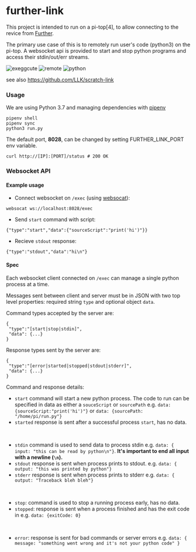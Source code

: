 # further-link
This project is intended to run on a pi-top[4], to allow connecting to the
revice from [Further](https://further.pi-top.com).

The primary use case of this is to remotely run user's code (python3) on the
pi-top. A websocket api is provided to start and stop python programs and
access their stdin/out/err streams.

![exeggcute](https://cdn.bulbagarden.net/upload/thumb/a/af/102Exeggcute.png/250px-102Exeggcute.png) ![remote](http://aux.iconspalace.com/uploads/1362096024564616892.png) ![python](https://i.pinimg.com/originals/c3/8a/8e/c38a8ed8ae5148e1441045fea19cfd20.png)

see also https://github.com/LLK/scratch-link

### Usage
We are using Python 3.7 and managing dependencies with
[pipenv](https://github.com/pypa/pipenv)
```
pipenv shell
pipenv sync
python3 run.py
```

The default port, __8028__, can be changed by setting FURTHER_LINK_PORT env
variable.
```
curl http://[IP]:[PORT]/status # 200 OK
```

### Websocket API
#### Example usage
- Connect websocket on `/exec` (using [websocat](https://github.com/vi/websocat)):
```
websocat ws://localhost:8028/exec
```
- Send `start` command with script:
```
{"type":"start","data":{"sourceScript":"print('hi')"}}
```
- Recieve `stdout` response:
```
{"type":"stdout","data":"hi\n"}
```

#### Spec
Each websocket client connected on `/exec` can manage a single python process
at a time.

Messages sent between client and server must be in JSON with two top level
properties: required string `type` and optional object `data`.

Command types accepted by the server are:
```
{
 "type":"[start|stop|stdin]",
 "data": {...}
}
```

Response types sent by the server are:
```
{
 "type":"[error|started|stopped|stdout|stderr]",
 "data": {...}
}
```

Command and response details:
- `start` command will start a new python process. The code to run can be specified in data as either a `souceScript` or `sourcePath` e.g.
`data: {sourceScript:"print('hi')"}` or `data: {sourcePath: "/home/pi/run.py"}`
- `started` response is sent after a successful process `start`, has no data.
<br>

- `stdin` command is used to send data to process stdin e.g. `data: { input: "this can be read by python\n"}`.
__It's important to end all input with a newline (`\n`).__
- `stdout` response is sent when process prints to stdout. e.g. `data: { output: "this was printed by python"}`
- `stderr` response is sent when process prints to stderr e.g. `data: { output: "Traceback bleh bleh"}`
<br>

- `stop`: command is used to stop a running process early, has no data.
- `stopped`: response is sent when a process finished and has the exit code in e.g. `data: {exitCode: 0}`
<br>

- `error`: response is sent for bad commands or server errors e.g. `data: { message: "something went wrong and it's not your python code" }`

